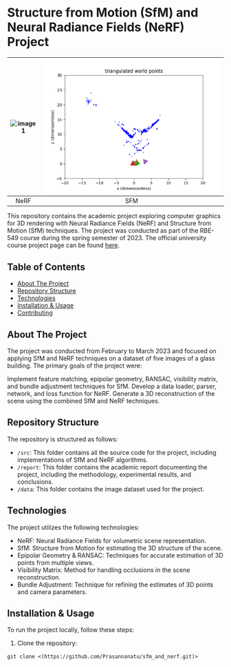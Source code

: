 
# Structure from Motion (SfM) and Neural Radiance Fields (NeRF) Project

<!-- ![Project Output](./NeRF/test_gif.gif) -->
<!-- <img src="./NeRF/test_gif.gif" width="500" height="600"> -->
<!-- <img align="left" src="./NeRF/test_gif.gif" width="49%">
<img align="right" src="./sfm_p/Phase1/outputs/Registered camera poses with nonlinear PnP2.png" width="50%"> -->
<!-- <p float="left"> -->
  
<!--   <img src="./NeRF/test_gif.gif" width="400" />
  <img src="./sfm_p/Phase1/outputs/Registered camera poses with nonlinear PnP2.png" width="400" /> 
</p> -->

| ![image1](./NeRF/test_gif.gif) | ![image2](./sfm_p/Phase1/outputs/Registered_camera_poses_with_nonlinear_PnP2.png) |
|:--:|:---:|
| NeRF | SFM |




This repository contains the academic project exploring computer graphics for 3D rendering with Neural Radiance Fields (NeRF) and Structure from Motion (SfM) techniques. The project was conducted as part of the RBE-549 course during the spring semester of 2023. The official university course project page can be found [here](https://rbe549.github.io/spring2023/proj/p2/).


## Table of Contents
- [About The Project](#about-the-project)
- [Repository Structure](#repository-structure)
- [Technologies](#technologies)
- [Installation & Usage](#installation--usage)
- [Contributing](#contributing)


## About The Project
The project was conducted from February to March 2023 and focused on applying SfM and NeRF techniques on a dataset of five images of a glass building. The primary goals of the project were:

Implement feature matching, epipolar geometry, RANSAC, visibility matrix, and bundle adjustment techniques for SfM.
Develop a data loader, parser, network, and loss function for NeRF.
Generate a 3D reconstruction of the scene using the combined SfM and NeRF techniques.

## Repository Structure
The repository is structured as follows:

- `/src`: This folder contains all the source code for the project, including implementations of SfM and NeRF algorithms.
- `/report`: This folder contains the academic report documenting the project, including the methodology, experimental results, and conclusions.
- `/data`: This folder contains the image dataset used for the project.

## Technologies
The project utilizes the following technologies:

- NeRF: Neural Radiance Fields for volumetric scene representation.
- SfM: Structure from Motion for estimating the 3D structure of the scene.
- Epipolar Geometry & RANSAC: Techniques for accurate estimation of 3D points from multiple views.
- Visibility Matrix: Method for handling occlusions in the scene reconstruction.
- Bundle Adjustment: Technique for refining the estimates of 3D points and camera parameters.

## Installation & Usage
To run the project locally, follow these steps:

1. Clone the repository:

```shell
git clone <(https://github.com/Prasannanatu/sfm_and_nerf.git)>
